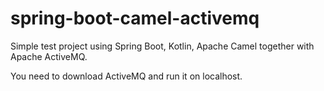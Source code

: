 # spring-boot-camel-activemq

Simple test project using Spring Boot, Kotlin, Apache Camel together with Apache ActiveMQ.

You need to download ActiveMQ and run it on localhost.
